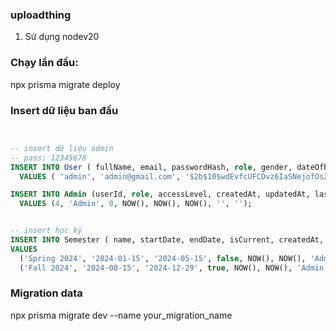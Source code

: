 ### uploadthing 
1. Sử dụng nodev20

### Chạy lần đầu: 

npx prisma migrate deploy


### Insert dữ liệu ban đầu
``` sql


-- insert dữ liệu admin
-- pass: 12345678
INSERT INTO User ( fullName, email, passwordHash, role, gender, dateOfBirth, phoneNumber, addressLine1, addressLine2, city, state, postalCode, country, accountStatus, lastLogin, createdAt, updatedAt, profilePictureURL, bannerPictureURL, createdBy, description, inActive, isBlock, updatedBy)
  VALUES ( 'admin', 'admin@gmail.com', '$2b$10$wdEvfcUFCDvz6IaSNejofOsZl9y4QdJ1.x/Jc8gCBwtCNe0QXLN1a', 'Admin', 'Male', NOW(), '', '', '', '', '', '', '', 'Active', NOW(), NOW(), NOW(), '', '', '', '', 0, 0, '');

INSERT INTO Admin (userId, role, accessLevel, createdAt, updatedAt, lastActivity, createdBy, updatedBy)
  VALUES (4, 'Admin', 0, NOW(), NOW(), NOW(), '', '');


-- insert học kỳ
INSERT INTO Semester ( name, startDate, endDate, isCurrent, createdAt, updatedAt, createdBy, updatedBy)
VALUES
  ('Spring 2024', '2024-01-15', '2024-05-15', false, NOW(), NOW(), 'Admin', 'Admin'),
  ('Fall 2024', '2024-08-15', '2024-12-29', true, NOW(), NOW(), 'Admin', 'Admin');


```


### Migration data

npx prisma migrate dev --name your_migration_name